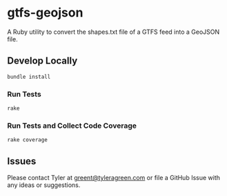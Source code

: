 # gtfs-geojson

A Ruby utility to convert the shapes.txt file of a GTFS feed into a GeoJSON file.

## Develop Locally
```
bundle install
```
### Run Tests
```
rake
```
### Run Tests and Collect Code Coverage
```
rake coverage
```
## Issues
Please contact Tyler at [greent@tyleragreen.com](mailto:greent@tyleragreen.com) or file a GitHub Issue with any ideas or suggestions.
